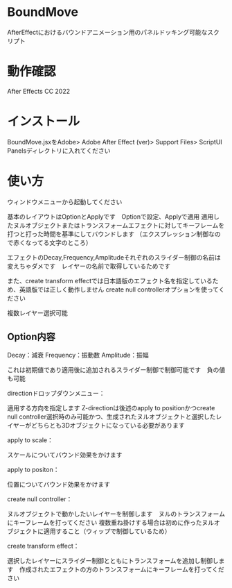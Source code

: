# BoundMove

AfterEffectにおけるバウンドアニメーション用のパネルドッキング可能なスクリプト

# 動作確認

After Effects CC 2022

# インストール

BoundMove.jsxをAdobe> Adobe After Effect (ver)> Support Files> ScriptUI Panelsディレクトリに入れてください

# 使い方

ウィンドウメニューから起動してください

基本のレイアウトはOptionとApplyです　Optionで設定、Applyで適用
適用したヌルオブジェクトまたはトランスフォームエフェクトに対してキーフレームを打つと打った時間を基準にしてバウンドします
（エクスプレッション制御なので赤くなってる文字のところ）

エフェクトのDecay,Frequency,Amplitudeそれぞれのスライダー制御の名前は変えちゃダメです　レイヤーの名前で取得しているためです

また、create transform effectでは日本語版のエフェクト名を指定しているため、英語版では正しく動作しません
create null controllerオプションを使ってください

複数レイヤー選択可能

## Option内容

Decay：減衰
Frequency：振動数
Amplitude：振幅

これは初期値であり適用後に追加されるスライダー制御で制御可能です　負の値も可能

directionドロップダウンメニュー：

適用する方向を指定します
Z-directionは後述のapply to positionかつcreate null controller選択時のみ可能かつ、生成されたヌルオブジェクトと選択したレイヤーがどちらとも3Dオブジェクトになっている必要があります

apply to scale：

スケールについてバウンド効果をかけます

apply to positon：

位置についてバウンド効果をかけます

create null controller：

ヌルオブジェクトで動かしたいレイヤーを制御します　ヌルのトランスフォームにキーフレームを打ってください
複数重ね掛けする場合は初めに作ったヌルオブジェクトに適用すること（ウィップで制御しているため）

create transform effect：

選択したレイヤーにスライダー制御とともにトランスフォームを追加し制御します　作成されたエフェクトの方のトランスフォームにキーフレームを打ってください



